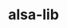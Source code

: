 ---
title: "alsa-lib"
layout: cache
categories: [package, v0.18]
meta: {"versions": ["1.2.3.2"], "compilers": ["gcc@7.5.0"]}
spec_files: 
 - spec-0.json
spec_names:
 - 'alsa-lib@1.2.3.2%gcc@7.5.0~python arch=linux-ubuntu18.04-x86_64'
---